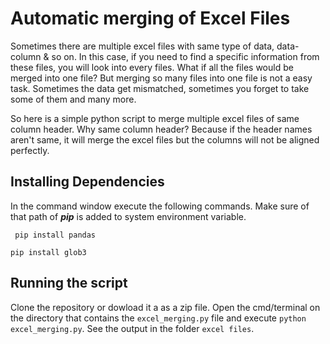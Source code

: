 # Automatic merging of Excel Files
Sometimes there are multiple excel files with same type of data, data-column & so on. In this case, if you need to find a specific
information from these files, you will look into every files. What if all the files would be merged into one
file? But merging so many files into one file is not a easy task. Sometimes the data get mismatched,
sometimes you forget to take some of them and many more. 

So here is a simple python script to merge multiple excel files of same column header. Why same column header? 
Because if the header names aren't same, it will merge the excel files but the columns will not be aligned perfectly.

## Installing Dependencies
In the command window execute the following commands. Make sure of that path of **_pip_** is added to system environment variable.
 
 ` pip install pandas`
 
 `pip install glob3`
 
## Running the script

Clone the repository or dowload it a as a zip file. Open the cmd/terminal on the directory 
that contains the `excel_merging.py` file and execute `python excel_merging.py`. See the output
in the folder `excel files`.